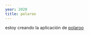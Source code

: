 ```yaml
---
year: 2020
title: polaroo
---
```

estoy creando la aplicación de <a href="http://polaroo.com">polaroo</a>

